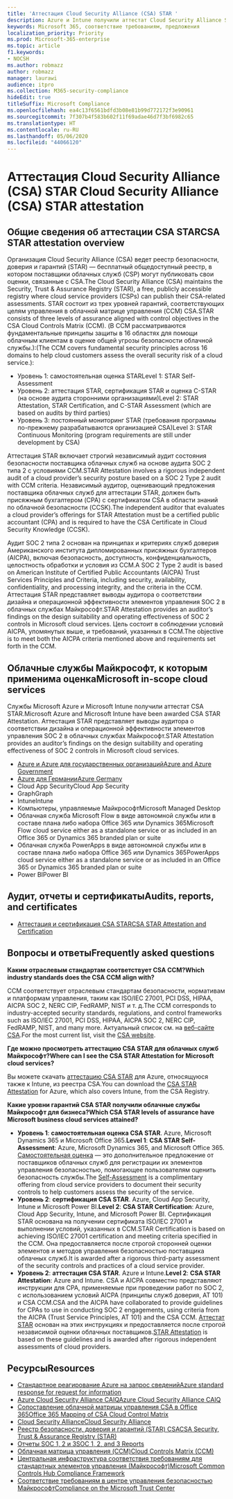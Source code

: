 ```yaml
---
title: 'Аттестация Cloud Security Alliance (CSA) STAR '
description: Azure и Intune получили аттестат Cloud Security Alliance STAR на основе независимого аудита.
keywords: Microsoft 365, соответствие требованиям, предложения
localization_priority: Priority
ms.prod: Microsoft-365-enterprise
ms.topic: article
f1.keywords:
- NOCSH
ms.author: robmazz
author: robmazz
manager: laurawi
audience: itpro
ms.collection: M365-security-compliance
hideEdit: true
titleSuffix: Microsoft Compliance
ms.openlocfilehash: ea4c13f6561bdfd3b08e81b99d772172f3e90961
ms.sourcegitcommit: 7f307b4f583b602f11f69adae46d7f3bf6982c65
ms.translationtype: HT
ms.contentlocale: ru-RU
ms.lasthandoff: 05/06/2020
ms.locfileid: "44066120"
---
```

# <a name="cloud-security-alliance-csa-star-attestation"></a><span data-ttu-id="09c42-104">Аттестация Cloud Security Alliance (CSA) STAR </span><span class="sxs-lookup"><span data-stu-id="09c42-104">Cloud Security Alliance (CSA) STAR attestation</span></span>

## <a name="csa-star-attestation-overview"></a><span data-ttu-id="09c42-105">Общие сведения об аттестации CSA STAR</span><span class="sxs-lookup"><span data-stu-id="09c42-105">CSA STAR attestation overview</span></span>

<span data-ttu-id="09c42-106">Организация Cloud Security Alliance (CSA) ведет реестр безопасности, доверия и гарантий (STAR) — бесплатный общедоступный реестр, в котором поставщики облачных служб (CSP) могут публиковать свои оценки, связанные с CSA.</span><span class="sxs-lookup"><span data-stu-id="09c42-106">The Cloud Security Alliance (CSA) maintains the Security, Trust & Assurance Registry (STAR), a free, publicly accessible registry where cloud service providers (CSPs) can publish their CSA-related assessments.</span></span> <span data-ttu-id="09c42-107">STAR состоит из трех уровней гарантий, соответствующих целям управления в облачной матрице управления (CCM) CSA.</span><span class="sxs-lookup"><span data-stu-id="09c42-107">STAR consists of three levels of assurance aligned with control objectives in the CSA Cloud Controls Matrix (CCM).</span></span> <span data-ttu-id="09c42-108">(В CCM рассматриваются фундаментальные принципы защиты в 16 областях для помощи облачным клиентам в оценке общей угрозы безопасности облачной службы.):</span><span class="sxs-lookup"><span data-stu-id="09c42-108">(The CCM covers fundamental security principles across 16 domains to help cloud customers assess the overall security risk of a cloud service.):</span></span>

- <span data-ttu-id="09c42-109">Уровень 1: самостоятельная оценка STAR</span><span class="sxs-lookup"><span data-stu-id="09c42-109">Level 1: STAR Self-Assessment</span></span>
- <span data-ttu-id="09c42-110">Уровень 2: аттестация STAR, сертификация STAR и оценка C-STAR (на основе аудита сторонними организациями)</span><span class="sxs-lookup"><span data-stu-id="09c42-110">Level 2: STAR Attestation, STAR Certification, and C-STAR Assessment (which are based on audits by third parties)</span></span>
- <span data-ttu-id="09c42-111">Уровень 3: постоянный мониторинг STAR (требования программы по-прежнему разрабатываются организацией CSA)</span><span class="sxs-lookup"><span data-stu-id="09c42-111">Level 3: STAR Continuous Monitoring (program requirements are still under development by CSA)</span></span>

<span data-ttu-id="09c42-112">Аттестация STAR включает строгий независимый аудит состояния безопасности поставщика облачных служб на основе аудита SOC 2 типа 2 с условиями CCM.</span><span class="sxs-lookup"><span data-stu-id="09c42-112">STAR Attestation involves a rigorous independent audit of a cloud provider’s security posture based on a SOC 2 Type 2 audit with CCM criteria.</span></span> <span data-ttu-id="09c42-113">Независимый аудитор, оценивающий предложения поставщика облачных служб для аттестации STAR, должен быть присяжным бухгалтером (CPA) с сертификатом CSA в области знаний по облачной безопасности (CCSK).</span><span class="sxs-lookup"><span data-stu-id="09c42-113">The independent auditor that evaluates a cloud provider’s offerings for STAR Attestation must be a certified public accountant (CPA) and is required to have the CSA Certificate in Cloud Security Knowledge (CCSK).</span></span>  
  
<span data-ttu-id="09c42-114">Аудит SOC 2 типа 2 основан на принципах и критериях служб доверия Американского института дипломированных присяжных бухгалтеров (AICPA), включая безопасность, доступность, конфиденциальность, целостность обработки и условия из CCM.</span><span class="sxs-lookup"><span data-stu-id="09c42-114">A SOC 2 Type 2 audit is based on American Institute of Certified Public Accountants (AICPA) Trust Services Principles and Criteria, including security, availability, confidentiality, and processing integrity, and the criteria in the CCM.</span></span> <span data-ttu-id="09c42-115">Аттестация STAR представляет выводы аудитора о соответствии дизайна и операционной эффективности элементов управления SOC 2 в облачных службах Майкрософт.</span><span class="sxs-lookup"><span data-stu-id="09c42-115">STAR Attestation provides an auditor’s findings on the design suitability and operating effectiveness of SOC 2 controls in Microsoft cloud services.</span></span> <span data-ttu-id="09c42-116">Цель состоит в соблюдении условий AICPA, упомянутых выше, и требований, указанных в CCM.</span><span class="sxs-lookup"><span data-stu-id="09c42-116">The objective is to meet both the AICPA criteria mentioned above and requirements set forth in the CCM.</span></span>

## <a name="microsoft-in-scope-cloud-services"></a><span data-ttu-id="09c42-117">Облачные службы Майкрософт, к которым применима оценка</span><span class="sxs-lookup"><span data-stu-id="09c42-117">Microsoft in-scope cloud services</span></span>

<span data-ttu-id="09c42-118">Службы Microsoft Azure и Microsoft Intune получили аттестат CSA STAR.</span><span class="sxs-lookup"><span data-stu-id="09c42-118">Microsoft Azure and Microsoft Intune have been awarded CSA STAR Attestation.</span></span> <span data-ttu-id="09c42-119">Аттестация STAR представляет выводы аудитора о соответствии дизайна и операционной эффективности элементов управления SOC 2 в облачных службах Майкрософт.</span><span class="sxs-lookup"><span data-stu-id="09c42-119">STAR Attestation provides an auditor’s findings on the design suitability and operating effectiveness of SOC 2 controls in Microsoft cloud services.</span></span>

- [<span data-ttu-id="09c42-120">Azure и Azure для государственных организаций</span><span class="sxs-lookup"><span data-stu-id="09c42-120">Azure and Azure Government</span></span>](https://aka.ms/AzureCompliance)
- [<span data-ttu-id="09c42-121">Azure для Германии</span><span class="sxs-lookup"><span data-stu-id="09c42-121">Azure Germany</span></span>](https://aka.ms/AzureCompliance)
- <span data-ttu-id="09c42-122">Cloud App Security</span><span class="sxs-lookup"><span data-stu-id="09c42-122">Cloud App Security</span></span>
- <span data-ttu-id="09c42-123">Graph</span><span class="sxs-lookup"><span data-stu-id="09c42-123">Graph</span></span>
- <span data-ttu-id="09c42-124">Intune</span><span class="sxs-lookup"><span data-stu-id="09c42-124">Intune</span></span>
- <span data-ttu-id="09c42-125">Компьютеры, управляемые Майкрософт</span><span class="sxs-lookup"><span data-stu-id="09c42-125">Microsoft Managed Desktop</span></span>
- <span data-ttu-id="09c42-126">Облачная служба Microsoft Flow в виде автономной службы или в составе плана либо набора Office 365 или Dynamics 365</span><span class="sxs-lookup"><span data-stu-id="09c42-126">Microsoft Flow cloud service either as a standalone service or as included in an Office 365 or Dynamics 365 branded plan or suite</span></span>
- <span data-ttu-id="09c42-127">Облачная служба PowerApps в виде автономной службы или в составе плана либо набора Office 365 или Dynamics 365</span><span class="sxs-lookup"><span data-stu-id="09c42-127">PowerApps cloud service either as a standalone service or as included in an Office 365 or Dynamics 365 branded plan or suite</span></span> 
- <span data-ttu-id="09c42-128">Power BI</span><span class="sxs-lookup"><span data-stu-id="09c42-128">Power BI</span></span>

## <a name="audits-reports-and-certificates"></a><span data-ttu-id="09c42-129">Аудит, отчеты и сертификаты</span><span class="sxs-lookup"><span data-stu-id="09c42-129">Audits, reports, and certificates</span></span>

- [<span data-ttu-id="09c42-130">Аттестация и сертификация CSA STAR</span><span class="sxs-lookup"><span data-stu-id="09c42-130">CSA STAR Attestation and Certification</span></span>](https://cloudsecurityalliance.org/star/registry/microsoft/)

## <a name="frequently-asked-questions"></a><span data-ttu-id="09c42-131">Вопросы и ответы</span><span class="sxs-lookup"><span data-stu-id="09c42-131">Frequently asked questions</span></span>

<span data-ttu-id="09c42-132">**Каким отраслевым стандартам соответствует CSA CCM?**</span><span class="sxs-lookup"><span data-stu-id="09c42-132">**Which industry standards does the CSA CCM align with?**</span></span>

<span data-ttu-id="09c42-133">CCM соответствует отраслевым стандартам безопасности, нормативам и платформам управления, таким как ISO/IEC 27001, PCI DSS, HIPAA, AICPA SOC 2, NERC CIP, FedRAMP, NIST и т. д.</span><span class="sxs-lookup"><span data-stu-id="09c42-133">The CCM corresponds to industry-accepted security standards, regulations, and control frameworks such as ISO/IEC 27001, PCI DSS, HIPAA, AICPA SOC 2, NERC CIP, FedRAMP, NIST, and many more.</span></span> <span data-ttu-id="09c42-134">Актуальный список см. на [веб-сайте CSA](https://cloudsecurityalliance.org/).</span><span class="sxs-lookup"><span data-stu-id="09c42-134">For the most current list, visit the [CSA website](https://cloudsecurityalliance.org/).</span></span>

<span data-ttu-id="09c42-135">**Где можно просмотреть аттестацию CSA STAR для облачных служб Майкрософт?**</span><span class="sxs-lookup"><span data-stu-id="09c42-135">**Where can I see the CSA STAR Attestation for Microsoft cloud services?**</span></span>

<span data-ttu-id="09c42-136">Вы можете скачать [аттестацию CSA STAR](https://aka.ms/CSASTAR-Attestation) для Azure, относящуюся также к Intune, из реестра CSA.</span><span class="sxs-lookup"><span data-stu-id="09c42-136">You can download the [CSA STAR Attestation](https://aka.ms/CSASTAR-Attestation) for Azure, which also covers Intune, from the CSA Registry.</span></span>

<span data-ttu-id="09c42-137">**Какие уровни гарантий CSA STAR получили облачные службы Майкрософт для бизнеса?**</span><span class="sxs-lookup"><span data-stu-id="09c42-137">**Which CSA STAR levels of assurance have Microsoft business cloud services attained?**</span></span>

- <span data-ttu-id="09c42-138">**Уровень 1**: **самостоятельная оценка CSA STAR**. Azure, Microsoft Dynamics 365 и Microsoft Office 365.</span><span class="sxs-lookup"><span data-stu-id="09c42-138">**Level 1**: **CSA STAR Self-Assessment**: Azure, Microsoft Dynamics 365, and Microsoft Office 365.</span></span> <span data-ttu-id="09c42-139">[Самостоятельная оценка](offering-csa-star-self-assessment.md) — это дополнительное предложение от поставщиков облачных служб для регистрации их элементов управления безопасностью, помогающее пользователям оценить безопасность службы.</span><span class="sxs-lookup"><span data-stu-id="09c42-139">The [Self-Assessment](offering-csa-star-self-assessment.md) is a complimentary offering from cloud service providers to document their security controls to help customers assess the security of the service.</span></span>
- <span data-ttu-id="09c42-140">**Уровень 2**: **сертификация CSA STAR**. Azure, Cloud App Security, Intune и Microsoft Power BI.</span><span class="sxs-lookup"><span data-stu-id="09c42-140">**Level 2**: **CSA STAR Certification**: Azure, Cloud App Security, Intune, and Microsoft Power BI.</span></span> <span data-ttu-id="09c42-141">Сертификация STAR основана на получении сертификата ISO/IEC 27001 и выполнении условий, указанных в CCM.</span><span class="sxs-lookup"><span data-stu-id="09c42-141">STAR Certification is based on achieving ISO/IEC 27001 certification and meeting criteria specified in the CCM.</span></span> <span data-ttu-id="09c42-142">Она предоставляется после строгой сторонней оценки элементов и методов управления безопасностью поставщика облачных служб.</span><span class="sxs-lookup"><span data-stu-id="09c42-142">It is awarded after a rigorous third-party assessment of the security controls and practices of a cloud service provider.</span></span>
- <span data-ttu-id="09c42-143">**Уровень 2**: **аттестация CSA STAR**. Azure и Intune.</span><span class="sxs-lookup"><span data-stu-id="09c42-143">**Level 2**: **CSA STAR Attestation**: Azure and Intune.</span></span> <span data-ttu-id="09c42-144">CSA и AICPA совместно представляют инструкции для CPA, применяемые при проведении работ по SOC 2, с использованием условий AICPA (принципы служб доверия, AT 101) и CSA CCM.</span><span class="sxs-lookup"><span data-stu-id="09c42-144">CSA and the AICPA have collaborated to provide guidelines for CPAs to use in conducting SOC 2 engagements, using criteria from the AICPA (Trust Service Principles, AT 101) and the CSA CCM.</span></span> <span data-ttu-id="09c42-145">[Аттестат STAR](offering-CSA-STAR-Attestation.md) основан на этих инструкциях и предоставляется после строгой независимой оценки облачных поставщиков.</span><span class="sxs-lookup"><span data-stu-id="09c42-145">[STAR Attestation](offering-CSA-STAR-Attestation.md) is based on these guidelines and is awarded after rigorous independent assessments of cloud providers.</span></span>

## <a name="resources"></a><span data-ttu-id="09c42-146">Ресурсы</span><span class="sxs-lookup"><span data-stu-id="09c42-146">Resources</span></span>

- [<span data-ttu-id="09c42-147">Стандартное реагирование Azure на запрос сведений</span><span class="sxs-lookup"><span data-stu-id="09c42-147">Azure standard response for request for information</span></span>](https://aka.ms/AzureStandardRequestForInformation)
- [<span data-ttu-id="09c42-148">Azure Cloud Security Alliance CAIQ</span><span class="sxs-lookup"><span data-stu-id="09c42-148">Azure Cloud Security Alliance CAIQ</span></span>](https://aka.ms/AzureCSACAIQ)
- [<span data-ttu-id="09c42-149">Сопоставление облачной матрицы управления CSA в Office 365</span><span class="sxs-lookup"><span data-stu-id="09c42-149">Office 365 Mapping of CSA Cloud Control Matrix</span></span>](https://aka.ms/Office365CSACloudControlMatrix)
- [<span data-ttu-id="09c42-150">Cloud Security Alliance</span><span class="sxs-lookup"><span data-stu-id="09c42-150">Cloud Security Alliance</span></span>](https://cloudsecurityalliance.org/)
- [<span data-ttu-id="09c42-151">Реестр безопасности, доверия и гарантий (STAR) CSA</span><span class="sxs-lookup"><span data-stu-id="09c42-151">CSA Security, Trust & Assurance Registry (STAR)</span></span>](https://cloudsecurityalliance.org/star/)
- [<span data-ttu-id="09c42-152">Отчеты SOC 1, 2 и 3</span><span class="sxs-lookup"><span data-stu-id="09c42-152">SOC 1, 2, and 3 Reports</span></span>](offering-soc.md)
- [<span data-ttu-id="09c42-153">Облачная матрица управления (CCM)</span><span class="sxs-lookup"><span data-stu-id="09c42-153">Cloud Controls Matrix (CCM)</span></span>](https://cloudsecurityalliance.org/group/cloud-controls-matrix/)
- [<span data-ttu-id="09c42-154">Центральная инфраструктура соответствия требованиям для стандартных элементов управления (Майкрософт)</span><span class="sxs-lookup"><span data-stu-id="09c42-154">Microsoft Common Controls Hub Compliance Framework</span></span>](https://www.microsoft.com/trust-center/compliance/compliance-overview)
- [<span data-ttu-id="09c42-155">Соответствие требованиям в центре управления безопасностью Майкрософт</span><span class="sxs-lookup"><span data-stu-id="09c42-155">Compliance on the Microsoft Trust Center</span></span>](https://www.microsoft.com/trust-center/compliance/compliance-overview)
